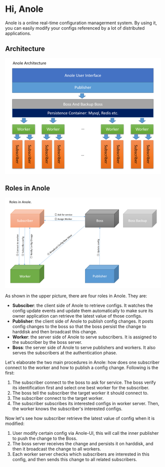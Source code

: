 # Hi, Anole
Anole is a online real-time configuration managerment system. By using it, you can easily modify your configs referenced by a lot of distributed applications.

## Architecture
![](https://github.com/tbwork/anole/blob/master/architecture.png?raw=true)

## Roles in Anole
![](https://github.com/tbwork/anole/blob/master/roles.png?raw=true)

As shown in the upper picture, there are four roles in Anole. They are:
* **Subsciber**: the client side of Anole to retrieve configs. It watches the config update events and update them automatically to make sure its owner application can retrieve the latest value of those configs.
* **Publisher**: the client side of Anole to publish config changes. It posts config changes to the boss so that the boss persist the change to harddisk and then broadcast this change.
* **Worker**: the server side of Anole to serve subscribers. It is assigned to the subscriber by the boss server.
* **Boss**: the server side of Anole to serve publishers and workers. It also serves the subscribers at the authentication phase.

Let's elaborate the two main procedures in Anole: how does one subscriber connect to the worker and how to publish a config change. Following is the first:
1. The subscriber connect to the boss to ask for service. The boss verify its identification first and select one best worker for the subscriber.
2. The boss tell the subscriber the target worker it should connect to.
3. The subscriber connect to the target worker.
4. The subscriber subscribes its interested configs in worker server. Then, the worker knows the subscriber's interested configs.

Now let's see how subscriber retrieve the latest value of config when it is modified:
1. User modify certain config via Anole-UI, this will call the inner publisher to push the change to the Boss. 
2. The boss server receives the change and persists it on harddisk, and then it broadcast the change to all workers.
3. Each worker server checks which subscribers are interested in this config, and then sends this change to all related subscribers.







